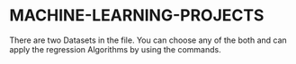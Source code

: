 # MACHINE-LEARNING-PROJECTS
There are two Datasets in the file.
You can choose any of the both and can apply the regression Algorithms by using the commands.
